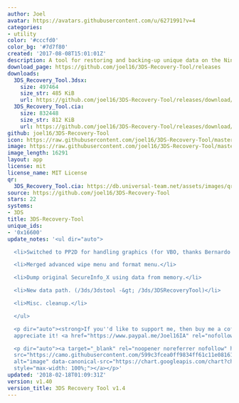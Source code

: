 ```yaml
---
author: Joel
avatar: https://avatars.githubusercontent.com/u/6271991?v=4
categories:
- utility
color: '#cccfd0'
color_bg: '#7d7f80'
created: '2017-08-08T15:01:01Z'
description: A tool for restoring and backing-up unique data on the Nintendo 3DS
download_page: https://github.com/joel16/3DS-Recovery-Tool/releases
downloads:
  3DS_Recovery_Tool.3dsx:
    size: 497464
    size_str: 485 KiB
    url: https://github.com/joel16/3DS-Recovery-Tool/releases/download/v1.40/3DS_Recovery_Tool.3dsx
  3DS_Recovery_Tool.cia:
    size: 832448
    size_str: 812 KiB
    url: https://github.com/joel16/3DS-Recovery-Tool/releases/download/v1.40/3DS_Recovery_Tool.cia
github: joel16/3DS-Recovery-Tool
icon: https://raw.githubusercontent.com/joel16/3DS-Recovery-Tool/master/res/ic_launcher_recovery_tool.png
image: https://raw.githubusercontent.com/joel16/3DS-Recovery-Tool/master/res/banner.png
image_length: 16291
layout: app
license: mit
license_name: MIT License
qr:
  3DS_Recovery_Tool.cia: https://db.universal-team.net/assets/images/qr/3ds_recovery_tool-cia.png
source: https://github.com/joel16/3DS-Recovery-Tool
stars: 22
systems:
- 3DS
title: 3DS-Recovery-Tool
unique_ids:
- '0x16600'
update_notes: '<ul dir="auto">

  <li>Switched to PP2D for handling graphics (for VBO, thanks Bernardo!).</li>

  <li>Merged advanced wipe menu and format menu.</li>

  <li>Dump original SecureInfo_X using data from memory.</li>

  <li>New data path. (/3ds/3dstool -&gt; /3ds/3DSRecoveryTool)</li>

  <li>Misc. cleanup.</li>

  </ul>

  <p dir="auto"><strong>If you''d like to support me, then buy me a coffee, I''d really
  appreciate it! <a href="https://www.paypal.me/Joel16IA" rel="nofollow">https://www.paypal.me/Joel16IA</a></strong></p>

  <p dir="auto"><a target="_blank" rel="noopener noreferrer nofollow" href="https://camo.githubusercontent.com/599c3fcea0ff9834ff61c11e081616f7df781e660695d3068b42e7da4a173b59/68747470733a2f2f63686172742e676f6f676c65617069732e636f6d2f63686172743f6368743d71722663686c3d68747470732533412532462532466769746875622e636f6d2532466a6f656c31362532463344532d5265636f766572792d546f6f6c25324672656c6561736573253246646f776e6c6f616425324676312e34302532463344535f5265636f766572795f546f6f6c2e636961266368733d313830783138302663686f653d5554462d382663686c643d4c25374332"><img
  src="https://camo.githubusercontent.com/599c3fcea0ff9834ff61c11e081616f7df781e660695d3068b42e7da4a173b59/68747470733a2f2f63686172742e676f6f676c65617069732e636f6d2f63686172743f6368743d71722663686c3d68747470732533412532462532466769746875622e636f6d2532466a6f656c31362532463344532d5265636f766572792d546f6f6c25324672656c6561736573253246646f776e6c6f616425324676312e34302532463344535f5265636f766572795f546f6f6c2e636961266368733d313830783138302663686f653d5554462d382663686c643d4c25374332"
  alt="image" data-canonical-src="https://chart.googleapis.com/chart?cht=qr&amp;chl=https%3A%2F%2Fgithub.com%2Fjoel16%2F3DS-Recovery-Tool%2Freleases%2Fdownload%2Fv1.40%2F3DS_Recovery_Tool.cia&amp;chs=180x180&amp;choe=UTF-8&amp;chld=L%7C2"
  style="max-width: 100%;"></a></p>'
updated: '2018-02-18T01:09:31Z'
version: v1.40
version_title: 3DS Recovery Tool v1.4
---
```

